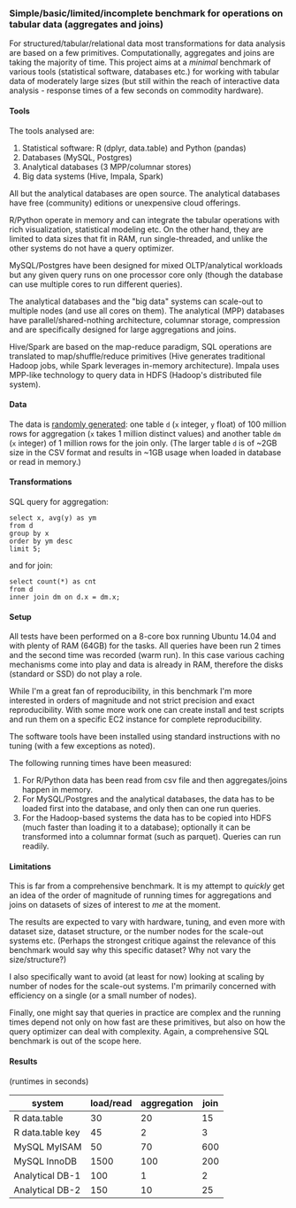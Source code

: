 
### Simple/basic/limited/incomplete benchmark for operations on tabular data (aggregates and joins)

For structured/tabular/relational data most transformations for data analysis are based on a few
primitives. Computationally, aggregates and joins are taking the majority
of time. This project aims at a *minimal* benchmark of various tools 
(statistical software, databases etc.) for working with tabular data of moderately
large sizes (but still within the reach of interactive data analysis - response times
of a few seconds on commodity hardware).


#### Tools

The tools analysed are:

1. Statistical software: R (dplyr, data.table) and Python (pandas)
2. Databases (MySQL, Postgres)
3. Analytical databases (3 MPP/columnar stores)
4. Big data systems (Hive, Impala, Spark)

All but the analytical databases are open source. The analytical databases have free (community) editions
or unexpensive cloud offerings. 

R/Python operate in memory and can integrate the tabular operations
with rich visualization, statistical modeling etc. On the other hand, they are limited to data sizes
that fit in RAM, run single-threaded, and unlike the other systems do not have a query optimizer.

MySQL/Postgres have been designed for mixed OLTP/analytical workloads but any given query runs
on one processor core only (though the database can use multiple cores to run different queries).

The analytical databases and the "big data" systems can scale-out to multiple nodes (and use all cores on them). 
The analytical (MPP) databases have parallel/shared-nothing architecture, columnar storage, compression and are specifically
designed for large aggregations and joins.

Hive/Spark are based on the map-reduce paradigm, SQL operations are translated to 
map/shuffle/reduce primitives (Hive generates traditional Hadoop jobs, while Spark leverages in-memory
architecture). Impala uses MPP-like technology to query data in HDFS (Hadoop's distributed file system).


#### Data

The data is [randomly generated](https://github.com/szilard/benchm-databases/blob/master/gen-data.txt): 
one table `d` (`x` integer, `y` float) of 100 million rows for aggregation
(`x` takes 1 million distinct values) and another table `dm` (`x` integer) of 1 million rows for the join only.
(The larger table `d` is of ~2GB size in the CSV format and results in ~1GB usage when loaded in database or
read in memory.)


#### Transformations

SQL query for aggregation:

```
select x, avg(y) as ym 
from d 
group by x
order by ym desc 
limit 5;
```

and for join:

```
select count(*) as cnt 
from d
inner join dm on d.x = dm.x;
```


#### Setup

All tests have been performed on a 8-core box running Ubuntu 14.04 and 
with plenty of RAM (64GB) for the tasks. All queries have been run 2 times and the second
time was recorded (warm run). In this case various caching mechanisms come into play and data is
already in RAM, therefore the disks (standard or SSD) do not play a role.

While I'm a great fan of reproducibility, in this benchmark I'm more interested in orders
of magnitude and not strict precision and exact reproducibility. With some more work one can create install and test
scripts and run them on a specific EC2 instance for complete reproducibility.

The software tools have been installed using standard instructions with no tuning 
(with a few exceptions as noted).

The following running times have been measured:

1. For R/Python data has been read from csv file and then aggregates/joins happen in memory.
2. For MySQL/Postgres and the analytical databases, the data has to be loaded first into the database, and only then 
can one run queries.
3. For the Hadoop-based systems the data has to be copied into HDFS (much faster than loading it to a database); 
optionally it can be transformed into a columnar format (such as parquet). Queries can run readily.



#### Limitations

This is far from a comprehensive benchmark. It is my attempt to *quickly* get an idea of the order
of magnitude of running times for aggregations and joins on datasets of sizes of interest to *me* at the moment. 

The results are expected to vary with hardware, tuning, and even more with dataset size, 
dataset structure, or the number nodes for the scale-out systems etc. (Perhaps the strongest
critique against the relevance of this benchmark would say why this specific dataset? Why not
vary the size/structure?)

I also specifically want to avoid (at least for now) looking at scaling by number of nodes for the 
scale-out systems. I'm primarily concerned with efficiency on a single (or a small number of nodes).

Finally, one might say that queries in practice are complex and the running times depend not only 
on how fast are these primitives, but also on how the query optimizer can deal with complexity. Again,
a comprehensive SQL benchmark is out of the scope here.



#### Results

(runtimes in seconds)

| system           |  load/read    |   aggregation  |   join   |
| ---------------- | ------------- | -------------- | -------- |
| R data.table     |   30          |       20       |    15    |
| R data.table key |   45          |       2        |     3    |
| MySQL MyISAM     |   50          |       70       |    600   |  
| MySQL InnoDB     |   1500        |       100      |    200   |
| Analytical DB-1  |   100         |       1        |     2    |
| Analytical DB-2  |   150         |       10       |     25   |


